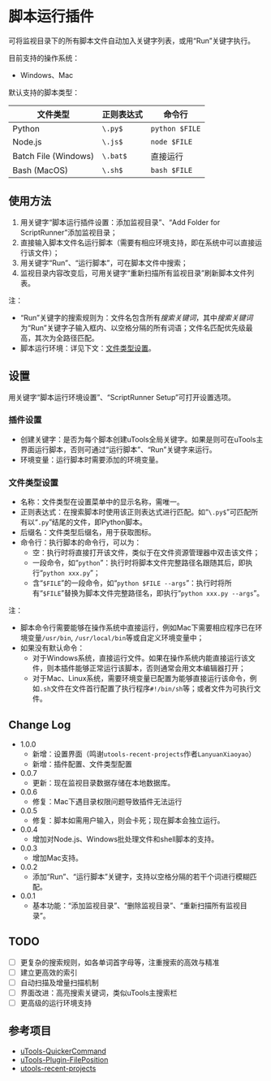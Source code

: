 # 脚本运行插件

可将监视目录下的所有脚本文件自动加入关键字列表，或用“Run”关键字执行。

目前支持的操作系统：

- Windows、Mac

默认支持的脚本类型：

| 文件类型              | 正则表达式 | 命令行 |
|----------------------|----------|-------|
| Python               | `\.py$`  | `python $FILE` |
| Node.js              | `\.js$`  | `node $FILE`   |
| Batch File (Windows) | `\.bat$` | 直接运行        |
| Bash (MacOS)         | `\.sh$`  | `bash $FILE`   |

## 使用方法

1. 用关键字“脚本运行插件设置：添加监视目录”、“Add Folder for ScriptRunner”添加监视目录；
2. 直接输入脚本文件名运行脚本（需要有相应环境支持，即在系统中可以直接运行该文件）；
3. 用关键字“Run”、“运行脚本”，可在脚本文件中搜索；
4. 监视目录内容改变后，可用关键字“重新扫描所有监视目录”刷新脚本文件列表。

注：

- “Run”关键字的搜索规则为：文件名包含所有*搜索关键词*，其中*搜索关键词*为“Run”关键字子输入框内、以空格分隔的所有词语；文件名匹配优先级最高，其次为全路径匹配。
- 脚本运行环境：详见下文：[文件类型设置](#文件类型设置)。

## 设置

用关键字“脚本运行环境设置”、“ScriptRunner Setup”可打开设置选项。

### 插件设置

- 创建关键字：是否为每个脚本创建uTools全局关键字。如果是则可在uTools主界面运行脚本，否则可通过“运行脚本”、“Run”关键字来运行。
- 环境变量：运行脚本时需要添加的环境变量。

### 文件类型设置

- 名称：文件类型在设置菜单中的显示名称，需唯一。
- 正则表达式：在搜索脚本时使用该正则表达式进行匹配。如“`\.py$`”可匹配所有以“`.py`”结尾的文件，即Python脚本。
- 后缀名：文件类型后缀名，用于获取图标。
- 命令行：执行脚本的命令行，可以为：
  - 空：执行时将直接打开该文件，类似于在文件资源管理器中双击该文件；
  - 一段命令，如“`python`”：执行时将脚本文件完整路径名跟随其后，即执行“`python xxx.py`”；
  - 含“`$FILE`”的一段命令，如“`python $FILE --args`”：执行时将所有“`$FILE`”替换为脚本文件完整路径名，即执行“`python xxx.py --args`”。

注：

- 脚本命令行需要能够在操作系统中直接运行，例如Mac下需要相应程序已在环境变量`/usr/bin`, `/usr/local/bin`等或自定义环境变量中；
- 如果没有默认命令：
  - 对于Windows系统，直接运行文件。如果在操作系统内能直接运行该文件，则本插件能够正常运行该脚本，否则通常会用文本编辑器打开；
  - 对于Mac、Linux系统，需要环境变量已配置为能够直接运行该命令，例如`.sh`文件在文件首行配置了执行程序`#!/bin/sh`等；或者文件为可执行文件。

## Change Log

- 1.0.0
  - 新增：设置界面（鸣谢`utools-recent-projects`作者`LanyuanXiaoyao`）
  - 新增：插件配置、文件类型配置
- 0.0.7
  - 更新：现在监视目录数据存储在本地数据库。
- 0.0.6
  - 修复：Mac下遇目录权限问题导致插件无法运行
- 0.0.5
  - 修复：脚本如需用户输入，则会卡死；现在脚本会独立运行。
- 0.0.4
  - 增加对Node.js、Windows批处理文件和shell脚本的支持。
- 0.0.3
  - 增加Mac支持。
- 0.0.2
  - 添加“Run”、“运行脚本”关键字，支持以空格分隔的若干个词进行模糊匹配。
- 0.0.1
  - 基本功能：“添加监视目录”、“删除监视目录”、“重新扫描所有监视目录”。

## TODO

- [ ] 更复杂的搜索规则，如各单词首字母等，注重搜索的高效与精准
- [ ] 建立更高效的索引
- [ ] 自动扫描及增量扫描机制
- [ ] 界面改进：高亮搜索关键词，类似uTools主搜索栏
- [ ] 更高级的运行环境支持

## 参考项目

- [uTools-QuickerCommand](https://github.com/fofolee/uTools-QuickerCommand)
- [uTools-Plugin-FilePosition](https://github.com/feinir/uTools-Plugin-FilePosition)
- [utools-recent-projects](https://github.com/LanyuanXiaoyao-Studio/utools-recent-projects)
